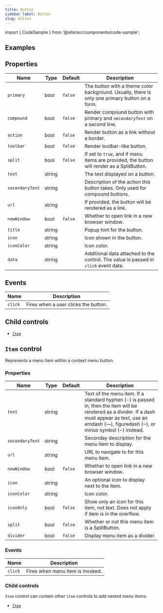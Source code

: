 ```yaml
---
title: Button
sidebar_label: Button
slug: button
---
```


import { CodeSample } from '@site/src/components/code-sample';

## Examples

<CodeSample src="https://bash-buttons-example.pglet.repl.co/" height="600px"
    python="https://github.com/pglet/examples/blob/python-examples/python/controls/button_control.py"
    powershell="powershell-url"
    csharp="ddddd" />

## Properties

| Name           | Type   | Default | Description |
| -------------- | ------ | ------- | ----------- |
| `primary`      | bool   | `false` | The button with a theme color background. Usually, there is only one primary button on a form. |
| `compound`     | bool   | `false` | Render compound button with primary and `secondaryText` on a second line. |
| `action`       | bool   | `false` | Render button as a link without a border. |
| `toolbar`      | bool   | `false` | Render toolbar-like button. |
| `split`        | bool   | `false` | If set to `true`, and if menu items are provided, the button will render as a SplitButton. |
| `text`         | string |         | The text displayed on a button. |
| `secondaryText` | string |        | Description of the action this button takes. Only used for compound buttons. |
| `url`          | string |         | If provided, the button will be rendered as a link. |
| `newWindow`    | bool   | `false` | Whether to open link in a new browser window. |
| `title`        | string |         | Popup hint for the button. |
| `icon`         | string |         | Icon shown in the button. |
| `iconColor`    | string |         | Icon color. |
| `data`         | string |         | Additional data attached to the control. The value is passed in `click` event data. |

## Events

| Name      | Description |
| --------- | ----------- |
| `click`   | Fires when a user clicks the button.  |

## Child controls

* [`Item`](#item-control)

## `Item` control

Represents a menu item within a context menu button.

### Properties

| Name            | Type   | Default | Description |
| --------------- | ------ | ------- | ----------- |
| `text`          | string |         | Text of the menu item. If a standard hyphen (-) is passed in, then the item will be rendered as a divider. If a dash must appear as text, use an emdash (—), figuredash (‒), or minus symbol (−) instead. |
| `secondaryText` | string |         | Seconday description for the menu item to display. |
| `url`           | string |         | URL to navigate to for this menu item. |
| `newWindow`     | bool   | `false` | Whether to open link in a new browser window. |
| `icon`          | string |         | An optional icon to display next to the item. |
| `iconColor`     | string |         | Icon color. |
| `iconOnly`      | bool   | `false` | Show only an icon for this item, not text. Does not apply if item is in the overflow. |
| `split`         | bool   | `false` | Whether or not this menu item is a SplitButton. |
| `divider`       | bool   | `false` | Display menu item as a divider. |

### Events

| Name      | Description |
| --------- | ----------- |
| `click`   | Fires when menu item is invoked. |

### Child controls

`Item` control can contain other `item` controls to add nested menu items.

* [`Item`](#item-control)